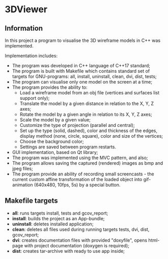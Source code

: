 # 3DViewer
## Information
In this project a program to visualise the 3D wireframe models in C++ was implemented. 

Implementation includes:
- The program was developed in C++ language of C++17 standard;
- The program is built with Makefile which contains standard set of targets for GNU-programs: all, install, uninstall, clean, dvi, dist, tests;
- The program can visualise only one model on the screen at a time;
- The program provides the ability to:
    - Load a wireframe model from an obj file (vertices and surfaces list support only);
    - Translate the model by a given distance in relation to the X, Y, Z axes;
    - Rotate the model by a given angle in relation to its X, Y, Z axes;
    - Scale the model by a given value;
    - Customize the type of projection (parallel and central);
    - Set up the type (solid, dashed), color and thickness of the edges, display method (none, circle, square), color and size of the vertices;
    - Choose the background color;
    - Settings are saved between program restarts.
- GUI implementation, based on Qt library;
- The program was implemented using the MVC pattern, and also;
- The program allows saving the captured (rendered) images as bmp and jpeg files;
- The program provide an ability of recording small screencasts - the current custom affine transformation of the loaded object into gif-animation (640x480, 10fps, 5s) by a special button.

## Makefile targets
 - **all**: runs targets install,  tests and gcov_report;
 - **install**: builds the project as an App-bundle;
 - **uninstall**: deletes installed application;
 - **clean**: deletes all files used during running targets tests, dvi, dist, gcov_report;
 - **dvi**: creates documentation files with provided "doxyfile", opens html-page with project documentation (doxygen is required);
 - **dist**: creates tar-archive with ready to use app inside;